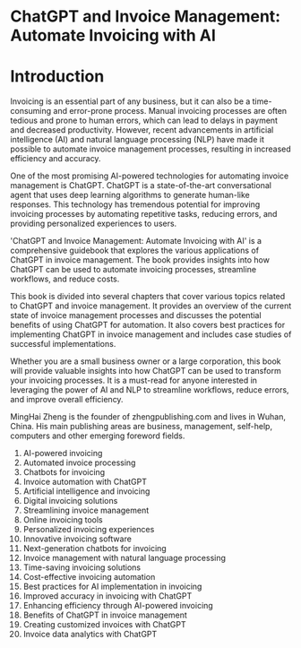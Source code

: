 # ChatGPT and Invoice Management: Automate Invoicing with AI

# Introduction

Invoicing is an essential part of any business, but it can also be a time-consuming and error-prone process. Manual invoicing processes are often tedious and prone to human errors, which can lead to delays in payment and decreased productivity. However, recent advancements in artificial intelligence (AI) and natural language processing (NLP) have made it possible to automate invoice management processes, resulting in increased efficiency and accuracy.

One of the most promising AI-powered technologies for automating invoice management is ChatGPT. ChatGPT is a state-of-the-art conversational agent that uses deep learning algorithms to generate human-like responses. This technology has tremendous potential for improving invoicing processes by automating repetitive tasks, reducing errors, and providing personalized experiences to users.

'ChatGPT and Invoice Management: Automate Invoicing with AI' is a comprehensive guidebook that explores the various applications of ChatGPT in invoice management. The book provides insights into how ChatGPT can be used to automate invoicing processes, streamline workflows, and reduce costs.

This book is divided into several chapters that cover various topics related to ChatGPT and invoice management. It provides an overview of the current state of invoice management processes and discusses the potential benefits of using ChatGPT for automation. It also covers best practices for implementing ChatGPT in invoice management and includes case studies of successful implementations.

Whether you are a small business owner or a large corporation, this book will provide valuable insights into how ChatGPT can be used to transform your invoicing processes. It is a must-read for anyone interested in leveraging the power of AI and NLP to streamline workflows, reduce errors, and improve overall efficiency.

MingHai Zheng is the founder of zhengpublishing.com and lives in Wuhan, China. His main publishing areas are business, management, self-help, computers and other emerging foreword fields.



1. AI-powered invoicing
2. Automated invoice processing
3. Chatbots for invoicing
4. Invoice automation with ChatGPT
5. Artificial intelligence and invoicing
6. Digital invoicing solutions
7. Streamlining invoice management
8. Online invoicing tools
9. Personalized invoicing experiences
10. Innovative invoicing software
11. Next-generation chatbots for invoicing
12. Invoice management with natural language processing
13. Time-saving invoicing solutions
14. Cost-effective invoicing automation
15. Best practices for AI implementation in invoicing
16. Improved accuracy in invoicing with ChatGPT
17. Enhancing efficiency through AI-powered invoicing
18. Benefits of ChatGPT in invoice management
19. Creating customized invoices with ChatGPT
20. Invoice data analytics with ChatGPT

